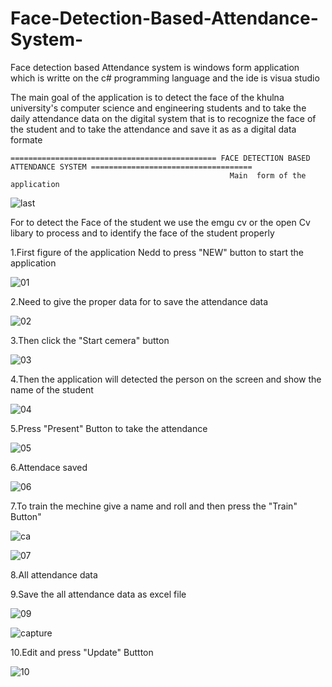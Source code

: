 # Face-Detection-Based-Attendance-System-


Face detection based Attendance system is windows form application which is writte on the c# programming language and the ide is visua studio

The main goal of the application is to detect the face of the khulna university's computer science and engineering  students and to take the daily attendance data on the digital system that is  to recognize the face of the student and to take the attendance and save it as as a digital data formate 




    ============================================== FACE DETECTION BASED ATTENDANCE SYSTEM ====================================  
                                                     Main  form of the application

![last](https://cloud.githubusercontent.com/assets/11449967/25117188/a75f974a-2432-11e7-9328-6c23227b6b12.PNG)




For to detect the Face of the student we use the emgu cv or the open Cv libary to process and to identify the face of the student properly




1.First figure of the application Nedd to press "NEW"  button to start the application

![01](https://cloud.githubusercontent.com/assets/11449967/25116984/c8317d4a-2431-11e7-87fa-bf3d65ad317c.PNG)




2.Need to give the proper data for to save the attendance data

![02](https://cloud.githubusercontent.com/assets/11449967/25116987/c839e764-2431-11e7-997f-d70d71b2f50d.PNG)





3.Then click the "Start cemera" button

![03](https://cloud.githubusercontent.com/assets/11449967/25116985/c83485da-2431-11e7-90e7-b235f380d777.PNG)





4.Then the application will detected the person on the screen and show the name of the student

![04](https://cloud.githubusercontent.com/assets/11449967/25116986/c837cbd2-2431-11e7-88d3-84fb448c6d63.PNG)




5.Press "Present" Button to take the attendance 

![05](https://cloud.githubusercontent.com/assets/11449967/25116988/c8639c26-2431-11e7-9ea6-6d16cbe4fa60.PNG)




6.Attendace saved 

![06](https://cloud.githubusercontent.com/assets/11449967/25116989/c86699bc-2431-11e7-81a1-6fe4a20c694d.PNG)




7.To train the mechine give a name and roll and then press the "Train" Button"

![ca](https://cloud.githubusercontent.com/assets/11449967/25118937/0cf2307a-243a-11e7-802b-6002ee741511.PNG)

![07](https://cloud.githubusercontent.com/assets/11449967/25116990/c86ad3f6-2431-11e7-9f51-8b11c864b821.PNG)




8.All attendance data





9.Save the all attendance data as excel file

![09](https://cloud.githubusercontent.com/assets/11449967/25116982/c82e7488-2431-11e7-920a-898b60afb6df.PNG)

![capture](https://cloud.githubusercontent.com/assets/11449967/25575432/38467c9c-2e79-11e7-8a20-dd6ff1abb017.JPG)




10.Edit and press "Update" Buttton

![10](https://cloud.githubusercontent.com/assets/11449967/25116983/c830c86e-2431-11e7-9589-9cec0ec92e7c.PNG)







